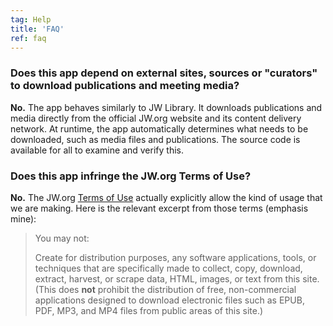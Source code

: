 ```yaml
---
tag: Help
title: 'FAQ'
ref: faq
---
```


### Does this app depend on external sites, sources or "curators" to download publications and meeting media?

**No.** The app behaves similarly to JW Library. It downloads publications and media directly from the official JW.org website and its content delivery network. At runtime, the app automatically determines what needs to be downloaded, such as media files and publications. The source code is available for all to examine and verify this.

### Does this app infringe the JW.org Terms of Use?

**No.** The JW.org [Terms of Use](https://www.jw.org/en/terms-of-use) actually explicitly allow the kind of usage that we are making. Here is the relevant excerpt from those terms (emphasis mine):

>You may not:
>
> Create for distribution purposes, any software applications, tools, or techniques that are specifically made to collect, copy, download, extract, harvest, or scrape data, HTML, images, or text from this site. (This does **not** prohibit the distribution of free, non-commercial applications designed to download electronic files such as EPUB, PDF, MP3, and MP4 files from public areas of this site.)
